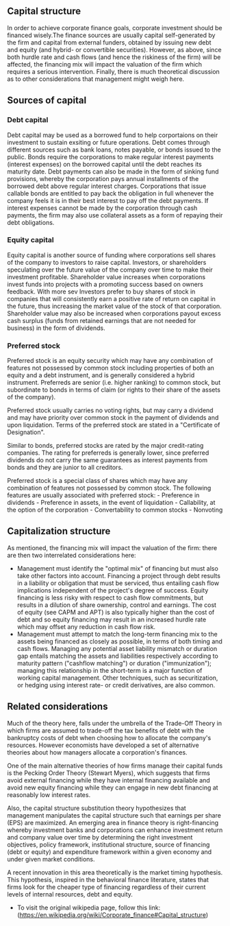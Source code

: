 ## Capital structure
In order to achieve corporate finance goals, corporate investment should be financed wisely.The finance sources are usually capital self-generated by the firm and capital from external funders, obtained by issuing new debt and equity (and hybrid- or convertible securities). However, as above, since both hurdle rate and cash flows (and hence the riskiness of the firm) will be affected, the financing mix will impact the valuation of the firm which requires a serious intervention. Finally, there is much theoretical discussion as to other considerations that management might weigh here.

## Sources of capital
### Debt capital
Debt capital may be used as a borrowed fund to help corportaions on their investment to sustain exsiting or future operations. Debt comes through different sources such as bank loans, notes payable, or bonds issued to the public. Bonds require the corporations to make regular interest payments (interest expenses) on the borrowed capital until the debt reaches its maturity date. Debt payments can also be made in the form of sinking fund provisions, whereby the corporation pays annual installments of the borrowed debt above regular interest charges. Corporations that issue callable bonds are entitled to pay back the obligation in full whenever the company feels it is in their best interest to pay off the debt payments. If interest expenses cannot be made by the corporation through cash payments, the firm may also use collateral assets as a form of repaying their debt obligations.

### Equity capital
Equity capital is another source of funding where corporations sell shares of the company to investors to raise capital. Investors, or shareholders speculating over the future value of the company over time to make their investment profitable. Shareholder value increases when corporations invest funds into projects with a promoting success based on owners feedback. With more sev Investors prefer to buy shares of stock in companies that will consistently earn a positive rate of return on capital in the future, thus increasing the market value of the stock of that corporation. Shareholder value may also be increased when corporations payout excess cash surplus (funds from retained earnings that are not needed for business) in the form of dividends.

### Preferred stock
Preferred stock is an equity security which may have any combination of features not possessed by common stock including properties of both an equity and a debt instrument, and is generally considered a hybrid instrument. Preferreds are senior (i.e. higher ranking) to common stock, but subordinate to bonds in terms of claim (or rights to their share of the assets of the company).

Preferred stock usually carries no voting rights, but may carry a dividend and may have priority over common stock in the payment of dividends and upon liquidation. Terms of the preferred stock are stated in a "Certificate of Designation".

Similar to bonds, preferred stocks are rated by the major credit-rating companies. The rating for preferreds is generally lower, since preferred dividends do not carry the same guarantees as interest payments from bonds and they are junior to all creditors.

Preferred stock is a special class of shares which may have any combination of features not possessed by common stock. The following features are usually associated with preferred stock:
        - Preference in dividends 
        - Preference in assets, in the event of liquidation 
        - Callability, at the option of the corporation
        - Convertability to common stocks
        - Nonvoting   
## Capitalization structure
As mentioned, the financing mix will impact the valuation of the firm: there are then two interrelated considerations here:

- Management must identify the "optimal mix" of financing but must also take other factors into account. Financing a project through debt results in a liability or obligation that must be serviced, thus entailing cash flow implications independent of the project's degree of success. Equity financing is less risky with respect to cash flow commitments, but results in a dilution of share ownership, control and earnings. The cost of equity (see CAPM and APT) is also typically higher than the cost of debt and so equity financing may result in an increased hurdle rate which may offset any reduction in cash flow risk.
- Management must attempt to match the long-term financing mix to the assets being financed as closely as possible, in terms of both timing and cash flows. Managing any potential asset liability mismatch or duration gap entails matching the assets and liabilities respectively according to maturity pattern ("cashflow matching") or duration ("immunization"); managing this relationship in the short-term is a major function of working capital management. Other techniques, such as securitization, or hedging using interest rate- or credit derivatives, are also common.

## Related considerations
Much of the theory here, falls under the umbrella of the Trade-Off Theory in which firms are assumed to trade-off the tax benefits of debt with the bankruptcy costs of debt when choosing how to allocate the company's resources. However economists have developed a set of alternative theories about how managers allocate a corporation's finances.

One of the main alternative theories of how firms manage their capital funds is the Pecking Order Theory (Stewart Myers), which suggests that firms avoid external financing while they have internal financing available and avoid new equity financing while they can engage in new debt financing at reasonably low interest rates.

Also, the capital structure substitution theory hypothesizes that management manipulates the capital structure such that earnings per share (EPS) are maximized. An emerging area in finance theory is right-financing whereby investment banks and corporations can enhance investment return and company value over time by determining the right investment objectives, policy framework, institutional structure, source of financing (debt or equity) and expenditure framework within a given economy and under given market conditions.

A recent innovation in this area theoretically is the market timing hypothesis. This hypothesis, inspired in the behavioral finance literature, states that firms look for the cheaper type of financing regardless of their current levels of internal resources, debt and equity.

- To visit the original wikipedia page, follow this link: (https://en.wikipedia.org/wiki/Corporate_finance#Capital_structure)